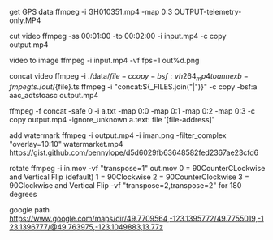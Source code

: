 get GPS data
ffmpeg -i GH010351.mp4 -map 0:3 OUTPUT-telemetry-only.MP4

cut video
ffmpeg -ss 00:01:00 -to 00:02:00 -i input.mp4 -c copy output.mp4

video to image
ffmpeg -i input.mp4 -vf fps=1 out%d.png

concat video
ffmpeg -i ./data/${file} -c copy -bsf:v h264_mp4toannexb -f mpegts ./out/${file}.ts
ffmpeg -i "concat:${\_FILES.join("|")}" -c copy -bsf:a aac_adtstoasc output.mp4

ffmpeg -f concat -safe 0 -i a.txt -map 0:0 -map 0:1 -map 0:2 -map 0:3 -c copy output.mp4 -ignore_unknown
a.text:
file '[file-address]'

add watermark
ffmpeg -i output.mp4 -i iman.png -filter_complex "overlay=10:10" watermarket.mp4
https://gist.github.com/bennylope/d5d6029fb63648582fed2367ae23cfd6

rotate
ffmpeg -i in.mov -vf "transpose=1" out.mov
0 = 90CounterCLockwise and Vertical Flip (default)
1 = 90Clockwise
2 = 90CounterClockwise
3 = 90Clockwise and Vertical Flip
-vf "transpose=2,transpose=2" for 180 degrees

google path
https://www.google.com/maps/dir/49.7709564,-123.1395772/49.7755019,-123.1396777/@49.763975,-123.1049883,13.77z
